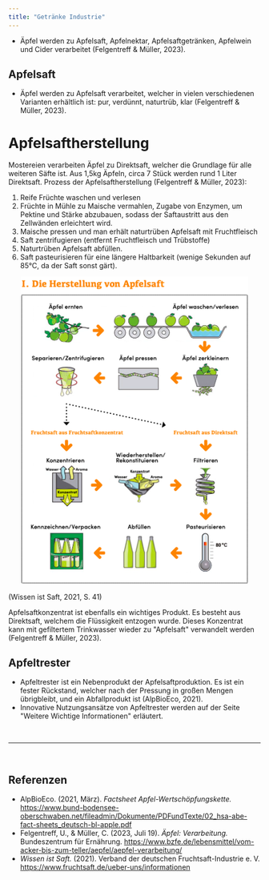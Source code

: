 ```yaml
---
title: "Getränke Industrie"
---
```


- Äpfel werden zu Apfelsaft, Apfelnektar, Apfelsaftgetränken, Apfelwein und Cider verarbeitet (Felgentreff & Müller, 2023).

## Apfelsaft
- Äpfel werden zu Apfelsaft verarbeitet, welcher in vielen verschiedenen Varianten erhältlich ist: pur, verdünnt, naturtrüb, klar (Felgentreff & Müller, 2023).

# Apfelsaftherstellung
Mostereien verarbeiten Äpfel zu Direktsaft, welcher die Grundlage für alle weiteren Säfte ist. Aus 1,5kg Äpfeln, circa 7 Stück werden rund 1 Liter Direktsaft. 
Prozess der Apfelsaftherstellung (Felgentreff & Müller, 2023):
  1. Reife Früchte waschen und verlesen
  2. Früchte in Mühle zu Maische vermahlen, Zugabe von Enzymen, um Pektine und Stärke abzubauen, sodass der Saftaustritt aus den Zellwänden erleichtert wird.
  3. Maische pressen und man erhält naturtrüben Apfelsaft mit Fruchtfleisch
  4. Saft zentrifugieren (entfernt Fruchtfleisch und Trübstoffe)
  5. Naturtrüben Apfelsaft abfüllen.
  6. Saft pasteurisieren für eine längere Haltbarkeit (wenige Sekunden auf 85°C, da der Saft sonst gärt).

<p align="center">
  <img src="Apfelsaft.png" alt="Die Herstellung von Apfelsaft" style="width:90%;">
</p>
(Wissen ist Saft, 2021, S. 41)

Apfelsaftkonzentrat ist ebenfalls ein wichtiges Produkt. Es besteht aus Direktsaft, welchem die Flüssigkeit entzogen wurde. Dieses Konzentrat kann mit gefiltertem Trinkwasser wieder zu "Apfelsaft" verwandelt werden (Felgentreff & Müller, 2023).


## Apfeltrester
- Apfeltrester ist ein Nebenprodukt der Apfelsaftproduktion. Es ist ein fester Rückstand, welcher nach der Pressung in großen Mengen übrigbleibt, und ein Abfallprodukt ist (AlpBioEco, 2021).
- Innovative Nutzungsansätze von Apfeltrester werden auf der Seite "Weitere Wichtige Informationen" erläutert.


<br>

---

<br> 

## Referenzen
- AlpBioEco. (2021, März). *Factsheet Apfel-Wertschöpfungskette.* <https://www.bund-bodensee-oberschwaben.net/fileadmin/Dokumente/PDFundTexte/02_hsa-abe-fact-sheets_deutsch-bl-apple.pdf>
- Felgentreff, U., & Müller, C. (2023, Juli 19). *Äpfel: Verarbeitung.* Bundeszentrum für Ernährung. <https://www.bzfe.de/lebensmittel/vom-acker-bis-zum-teller/aepfel/aepfel-verarbeitung/>
- *Wissen ist Saft.* (2021). Verband der deutschen Fruchtsaft-Industrie e. V. <https://www.fruchtsaft.de/ueber-uns/informationen>



